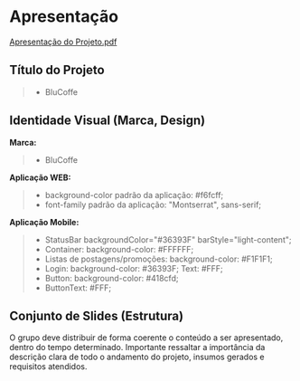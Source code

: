 # Apresentação

[Apresentação do Projeto.pdf](https://github.com/user-attachments/files/15905452/Eixo.4.pdf)


## Título do Projeto

> - BluCoffe

## Identidade Visual (Marca, Design)
**Marca:**
> - BluCoffe

**Aplicação WEB:**
> - background-color padrão da aplicação: #f6fcff;
> - font-family padrão da aplicação: "Montserrat", sans-serif;

**Aplicação Mobile:**
> - StatusBar backgroundColor="#36393F" barStyle="light-content";
> - Container: background-color: #FFFFFF;
> - Listas de postagens/promoções: background-color: #F1F1F1;
> - Login:  background-color: #36393F; Text: #FFF;
> - Button: background-color: #418cfd;
> - ButtonText: #FFF;


## Conjunto de Slides (Estrutura)

O grupo deve distribuir de forma coerente o conteúdo a ser apresentado, dentro do tempo determinado. Importante ressaltar a importância da descrição clara de todo o andamento do projeto, insumos gerados e requisitos atendidos.
 

